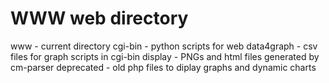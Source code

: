 WWW web directory
=================

www		- current directory
cgi-bin		- python scripts for web
data4graph	- csv files for graph scripts in cgi-bin
display		- PNGs and html files generated by cm-parser
deprecated	- old php files to diplay graphs and dynamic charts

